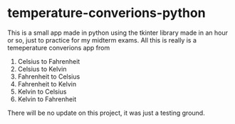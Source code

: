# temperature-converions-python
This is a small app made in python using the tkinter library made in an hour or so, just to practice for my midterm exams.
All this is really is a temeperature converions app from 
1. Celsius to Fahrenheit
2. Celsius to Kelvin
3. Fahrenheit to Celsius
4. Fahrenheit to Kelvin
5. Kelvin to Celsius
6. Kelvin to Fahrenheit

There will be no update on this project, it was just a testing ground.
